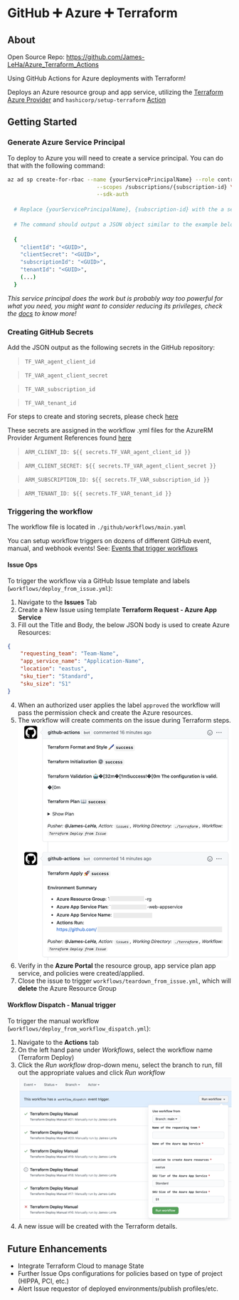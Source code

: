 # GitHub ➕ Azure ➕ Terraform
## About
Open Source Repo: https://github.com/James-LeHa/Azure_Terraform_Actions

Using GitHub Actions for Azure deployments with Terraform! 

Deploys an Azure resource group and app service, utilizing the [Terraform Azure Provider](https://www.terraform.io/docs/providers/azurerm/) and `hashicorp/setup-terraform` [Action](https://github.com/hashicorp/setup-terraform)


## Getting Started
### Generate Azure Service Principal
To deploy to Azure you will need to create a service principal. You can do that with the following command:

```sh
az ad sp create-for-rbac --name {yourServicePrincipalName} --role contributor \
                            --scopes /subscriptions/{subscription-id} \
                            --sdk-auth

  # Replace {yourServicePrincipalName}, {subscription-id} with the a service principal name and subscription id.

  # The command should output a JSON object similar to the example below

  {
    "clientId": "<GUID>",
    "clientSecret": "<GUID>",
    "subscriptionId": "<GUID>",
    "tenantId": "<GUID>",
    (...)
  }
```

 *This service principal does the work but is probably way too powerful for what you need, you might want to consider reducing its privileges, check the [docs](https://docs.microsoft.com/en-us/cli/azure/create-an-azure-service-principal-azure-cli?view=azure-cli-latest) to know more!*
  
### Creating GitHub Secrets
Add the JSON output as the following secrets in the GitHub repository:

> `TF_VAR_agent_client_id` 

> `TF_VAR_agent_client_secret` 

> `TF_VAR_subscription_id` 

> `TF_VAR_tenant_id` 

For steps to create and storing secrets, please check [here](https://docs.github.com/en/actions/configuring-and-managing-workflows/creating-and-storing-encrypted-secrets)

These secrets are assigned in the workflow .yml files for the AzureRM Provider Argument References found [here](https://registry.terraform.io/providers/hashicorp/azurerm/latest/docs#argument-reference)

> `ARM_CLIENT_ID: ${{ secrets.TF_VAR_agent_client_id }}`

> `ARM_CLIENT_SECRET: ${{ secrets.TF_VAR_agent_client_secret }}`

> `ARM_SUBSCRIPTION_ID: ${{ secrets.TF_VAR_subscription_id }}`

> `ARM_TENANT_ID: ${{ secrets.TF_VAR_tenant_id }}`

### Triggering the workflow
The workflow file is located in `./github/workflows/main.yaml` 

You can setup workflow triggers on dozens of different GitHub event, manual, and webhook events! See: [Events that trigger workflows](https://docs.github.com/en/free-pro-team@latest/actions/reference/events-that-trigger-workflows)

#### Issue Ops 
To trigger the workflow via a GitHub Issue template and labels (`workflows/deploy_from_issue.yml`):
1. Navigate to the **Issues** Tab
2. Create a New Issue using template **Terraform Request - Azure App Service**
3. Fill out the Title and Body, the below JSON body is used to create Azure Resources:
```json
{
    "requesting_team": "Team-Name",
    "app_service_name": "Application-Name",
    "location": "eastus",
    "sku_tier": "Standard",
    "sku_size": "S1"
} 
```
4. When an authorized user applies the label `approved` the workflow will pass the permission check and create the Azure resources.
5. The workflow will create comments on the issue during Terraform steps.
![Issue Ops Comment](img/workflow_issue_comments.png)
6. Verify in the **Azure Portal** the resource group, app service plan app service, and policies were created/applied.
7. Close the issue to trigger `workflows/teardown_from_issue.yml`, which will **delete** the Azure Resource Group

#### Workflow Dispatch - Manual trigger
To trigger the manual workflow (`workflows/deploy_from_workflow_dispatch.yml`):
1. Navigate to the **Actions** tab
2. On the left hand pane under *Workflows*, select the workflow name (Terraform Deploy)
3. Click the *Run workflow* drop-down menu, select the branch to run, fill out the appropriate values and click *Run workflow*
![Workflow Dispatch](img/workflow_dispatch_demo.png)
4. A new issue will be created with the Terraform details.

## Future Enhancements
- Integrate Terraform Cloud to manage State
- Further Issue Ops configurations for policies based on type of project (HIPPA, PCI, etc.)
- Alert Issue requestor of deployed environments/publish profiles/etc.
